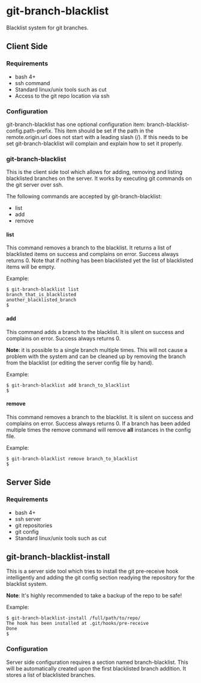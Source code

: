 git-branch-blacklist
====================

Blacklist system for git branches.

## Client Side

### Requirements
* bash 4+
* ssh command
* Standard linux/unix tools such as cut
* Access to the git repo location via ssh


### Configuration
git-branch-blacklist has one optional configuration item: branch-blacklist-config.path-prefix. This item should be set if the path in the remote.origin.url does not start with a leading slash (/). If this needs to be set git-branch-blacklist will complain and explain how to set it properly.


### git-branch-blacklist
This is the client side tool which allows for adding, removing and listing blacklisted branches on the server. It works by executing git commands on the git server over ssh.

The following commands are accepted by git-branch-blacklist:

* list
* add
* remove


#### list
This command removes a branch to the blacklist. It returns a list of blacklisted items on success and complains on error. Success always returns 0. Note that if nothing has been blacklisted yet the list of blacklisted items will be empty.

Example:
```
$ git-branch-blacklist list
branch_that_is_blacklisted
another_blacklisted_branch
$
```

#### add
This command adds a branch to the blacklist. It is silent on success and complains on error. Success always returns 0.

**Note**: it is possible to a single branch multiple times. This will not cause a problem with the system and can be cleaned up by removing the branch from the blacklist (or editing the server config file by hand).

Example:
```
$ git-branch-blacklist add branch_to_blacklist
$
```

#### remove
This command removes a branch to the blacklist. It is silent on success and complains on error. Success always returns 0. If a branch has been added multiple times the remove command will remove **all** instances in the config file.


Example:
```
$ git-branch-blacklist remove branch_to_blacklist
$
```

## Server Side

### Requirements
* bash 4+
* ssh server
* git repositories
* git config
* Standard linux/unix tools such as cut


## git-branch-blacklist-install
This is a server side tool which tries to install the git pre-receive hook intelligently and adding the git config section readying the repository for the blacklist system.

**Note**: It's highly recommended to take a backup of the repo to be safe!

Example:
```
$ git-branch-blacklist-install /full/path/to/repo/
The hook has been installed at .git/hooks/pre-receive
Done
$ 
```

### Configuration
Server side configuration requires a section named branch-blacklist. This will be automatically created upon the first blacklisted branch addition. It stores a list of blacklisted branches.
